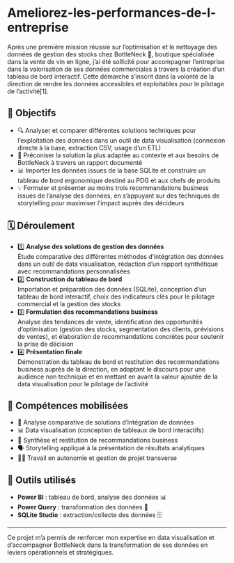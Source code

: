 # Ameliorez-les-performances-de-l-entreprise
Après une première mission réussie sur l’optimisation et le nettoyage des données de gestion des stocks chez BottleNeck 🍷, boutique spécialisée dans la vente de vin en ligne, j’ai été sollicité pour accompagner l’entreprise dans la valorisation de ses données commerciales à travers la création d’un tableau de bord interactif. Cette démarche s’inscrit dans la volonté de la direction de rendre les données accessibles et exploitables pour le pilotage de l’activité[1].

## 🎯 Objectifs

- 🔍 Analyser et comparer différentes solutions techniques pour l’exploitation des données dans un outil de data visualisation (connexion directe à la base, extraction CSV, usage d’un ETL)
- 📝 Préconiser la solution la plus adaptée au contexte et aux besoins de BottleNeck à travers un rapport documenté
- 📊 Importer les données issues de la base SQLite et construire un tableau de bord ergonomique destiné au PDG et aux chefs de produits
- 💡 Formuler et présenter au moins trois recommandations business issues de l’analyse des données, en s’appuyant sur des techniques de storytelling pour maximiser l’impact auprès des décideurs

## 🗓️ Déroulement

- 1️⃣ **Analyse des solutions de gestion des données**  
  Étude comparative des différentes méthodes d’intégration des données dans un outil de data visualisation, rédaction d’un rapport synthétique avec recommandations personnalisées
- 2️⃣ **Construction du tableau de bord**  
  Importation et préparation des données (SQLite), conception d’un tableau de bord interactif, choix des indicateurs clés pour le pilotage commercial et la gestion des stocks
- 3️⃣ **Formulation des recommandations business**  
  Analyse des tendances de vente, identification des opportunités d’optimisation (gestion des stocks, segmentation des clients, prévisions de ventes), et élaboration de recommandations concrètes pour soutenir la prise de décision
- 4️⃣ **Présentation finale**  
  Démonstration du tableau de bord et restitution des recommandations business auprès de la direction, en adaptant le discours pour une audience non technique et en mettant en avant la valeur ajoutée de la data visualisation pour le pilotage de l’activité

## 🧠 Compétences mobilisées

- 🔄 Analyse comparative de solutions d’intégration de données
- 📊 Data visualisation (conception de tableaux de bord interactifs)
- 📝 Synthèse et restitution de recommandations business
- 🗣️ Storytelling appliqué à la présentation de résultats analytiques
- 🧑‍💻 Travail en autonomie et gestion de projet transverse

## 🧰 Outils utilisés

- **Power BI** : tableau de bord, analyse des données 📊
- **Power Query** : transformation des données 🔄
- **SQLite Studio** : extraction/collecte des données 🗄️

---

Ce projet m’a permis de renforcer mon expertise en data visualisation et d’accompagner BottleNeck dans la transformation de ses données en leviers opérationnels et stratégiques.
